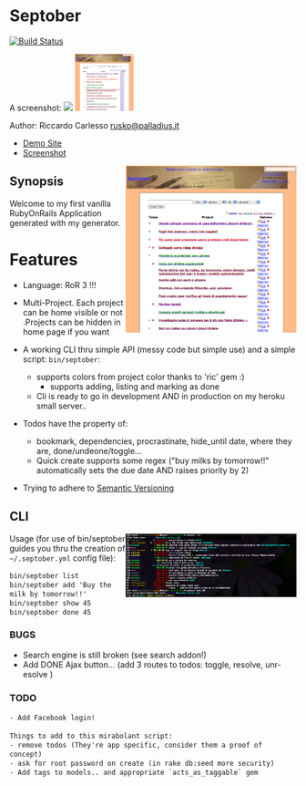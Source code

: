 # Septober

[![Build Status](https://secure.travis-ci.org/palladius/septober.png)](http://travis-ci.org/palladius/septober)
 
 A screenshot:
 <img src='http://www.palladius.it/palladius.jpg' height='100' />
 <img src='https://github.com/palladius/septober/raw/master/doc/Screenshot.png' height='100' />

 Author: Riccardo Carlesso <rusko@palladius.it>

* [Demo Site](http://septober.heroku.com/)
* [Screenshot](https://github.com/palladius/septober/raw/master/doc/Screenshot.png)

<img src="https://github.com/palladius/septober/raw/master/doc/Screenshot.png" width="300" alt="Screenshot for Septober" align='right' />


## Synopsis 

  Welcome to my first vanilla RubyOnRails Application generated with my generator.
  
# Features 
  
  - Language: RoR 3 !!!
  
  - Multi-Project. Each project can be home visible or not
   .Projects can be hidden in home page if you want 
  
   
  - A working CLI thru simple API (messy code but simple use) and a simple script: `bin/septober`:
    - supports colors from project color thanks to 'ric' gem :)
		- supports adding, listing and marking as done
    - Cli is ready to go in development AND in production on my heroku small server..

  - Todos have the property of:
    - bookmark, dependencies, procrastinate, hide_until date, where they are, done/undeone/toggle...
    - Quick create supports some regex ("buy milks by tomorrow!!" automatically sets the due date AND raises priority by 2)

  - Trying to adhere to [Semantic Versioning](http://semver.org/)

## CLI

<img src="https://github.com/palladius/septober/raw/master/doc/CliScreenshot.png" width="300" alt="Screenshot for Septober CLI" align='right' />

Usage (for use of bin/septober guides you thru the creation of `~/.septober.yml` config file):

	bin/septober list
	bin/septober add 'Buy the milk by tomorrow!!'
	bin/septober show 45
	bin/septober done 45

### BUGS

- Search engine is still broken (see search addon!)
- Add DONE Ajax button... (add 3 routes to todos: toggle, resolve, unr-esolve )
    
### TODO 

	- Add Facebook login!
  
    Things to add to this mirabolant script:
    - remove todos (They're app specific, consider them a proof of concept)
    - ask for root password on create (in rake db:seed more security) 
    - Add tags to models.. and appropriate `acts_as_taggable` gem
    
